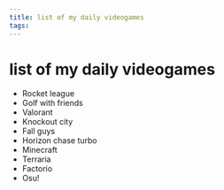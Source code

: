 ```yaml
---
title: list of my daily videogames
tags:
---
```


# list of my daily videogames
- Rocket league
- Golf with friends
- Valorant
- Knockout city
- Fall guys
- Horizon chase turbo
- Minecraft
- Terraria
- Factorio
- Osu!
